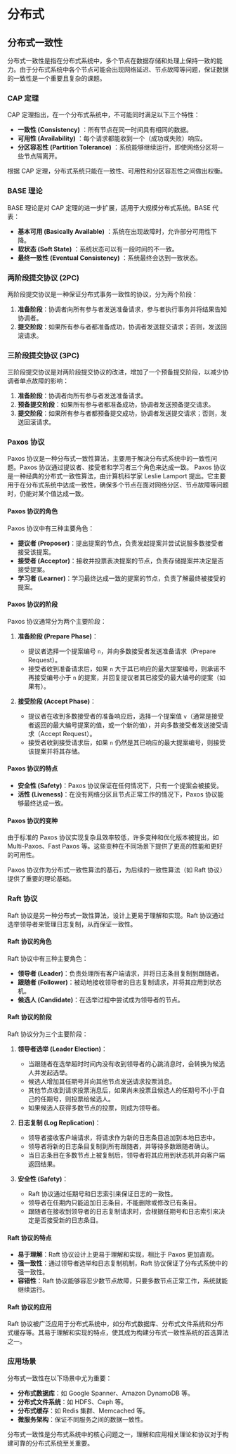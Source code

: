 # 分布式

## 分布式一致性

<!-- notecardId: 1735054231468 -->

分布式一致性是指在分布式系统中，多个节点在数据存储和处理上保持一致的能力。由于分布式系统中各个节点可能会出现网络延迟、节点故障等问题，保证数据的一致性是一个重要且复杂的课题。

### CAP 定理

CAP 定理指出，在一个分布式系统中，不可能同时满足以下三个特性：

- **一致性 (Consistency)** ：所有节点在同一时间具有相同的数据。
- **可用性 (Availability)** ：每个请求都能收到一个（成功或失败）响应。
- **分区容忍性 (Partition Tolerance)** ：系统能够继续运行，即使网络分区将一些节点隔离开。

根据 CAP 定理，分布式系统只能在一致性、可用性和分区容忍性之间做出权衡。

### BASE 理论

BASE 理论是对 CAP 定理的进一步扩展，适用于大规模分布式系统。BASE 代表：

- **基本可用 (Basically Available)** ：系统在出现故障时，允许部分可用性下降。
- **软状态 (Soft State)** ：系统状态可以有一段时间的不一致。
- **最终一致性 (Eventual Consistency)** ：系统最终会达到一致状态。

### 两阶段提交协议 (2PC)

两阶段提交协议是一种保证分布式事务一致性的协议，分为两个阶段：

1. **准备阶段**：协调者向所有参与者发送准备请求，参与者执行事务并将结果告知协调者。
2. **提交阶段**：如果所有参与者都准备成功，协调者发送提交请求；否则，发送回滚请求。

### 三阶段提交协议 (3PC)

三阶段提交协议是对两阶段提交协议的改进，增加了一个预备提交阶段，以减少协调者单点故障的影响：

1. **准备阶段**：协调者向所有参与者发送准备请求。
2. **预备提交阶段**：如果所有参与者都准备成功，协调者发送预备提交请求。
3. **提交阶段**：如果所有参与者都预备提交成功，协调者发送提交请求；否则，发送回滚请求。

### Paxos 协议

Paxos 协议是一种分布式一致性算法，主要用于解决分布式系统中的一致性问题。Paxos 协议通过提议者、接受者和学习者三个角色来达成一致。
Paxos 协议是一种经典的分布式一致性算法，由计算机科学家 Leslie Lamport 提出。它主要用于在分布式系统中达成一致性，确保多个节点在面对网络分区、节点故障等问题时，仍能对某个值达成一致。

#### Paxos 协议的角色

Paxos 协议中有三种主要角色：

- **提议者 (Proposer)**：提出提案的节点，负责发起提案并尝试说服多数接受者接受该提案。
- **接受者 (Acceptor)**：接收并投票表决提案的节点，负责存储提案并决定是否接受提案。
- **学习者 (Learner)**：学习最终达成一致的提案的节点，负责了解最终被接受的提案。

#### Paxos 协议的阶段

Paxos 协议通常分为两个主要阶段：

1. **准备阶段 (Prepare Phase)**：
    - 提议者选择一个提案编号 `n`，并向多数接受者发送准备请求（Prepare Request）。
    - 接受者收到准备请求后，如果 `n` 大于其已响应的最大提案编号，则承诺不再接受编号小于 `n` 的提案，并回复提议者其已接受的最大编号的提案（如果有）。

2. **接受阶段 (Accept Phase)**：
    - 提议者在收到多数接受者的准备响应后，选择一个提案值 `v`（通常是接受者返回的最大编号提案的值，或一个新的值），并向多数接受者发送接受请求（Accept Request）。
    - 接受者收到接受请求后，如果 `n` 仍然是其已响应的最大提案编号，则接受该提案并将其存储。

#### Paxos 协议的特点

- **安全性 (Safety)**：Paxos 协议保证在任何情况下，只有一个提案会被接受。
- **活性 (Liveness)**：在没有网络分区且节点正常工作的情况下，Paxos 协议能够最终达成一致。

#### Paxos 协议的变种

由于标准的 Paxos 协议实现复杂且效率较低，许多变种和优化版本被提出，如 Multi-Paxos、Fast Paxos 等。这些变种在不同场景下提供了更高的性能和更好的可用性。

Paxos 协议作为分布式一致性算法的基石，为后续的一致性算法（如 Raft 协议）提供了重要的理论基础。

### Raft 协议

Raft 协议是另一种分布式一致性算法，设计上更易于理解和实现。Raft 协议通过选举领导者来管理日志复制，从而保证一致性。

#### Raft 协议的角色

Raft 协议中有三种主要角色：

- **领导者 (Leader)**：负责处理所有客户端请求，并将日志条目复制到跟随者。
- **跟随者 (Follower)**：被动地接收领导者的日志复制请求，并将其应用到状态机。
- **候选人 (Candidate)**：在选举过程中尝试成为领导者的节点。

#### Raft 协议的阶段

Raft 协议分为三个主要阶段：

1. **领导者选举 (Leader Election)**：
    - 当跟随者在选举超时时间内没有收到领导者的心跳消息时，会转换为候选人并发起选举。
    - 候选人增加其任期号并向其他节点发送请求投票消息。
    - 其他节点收到请求投票消息后，如果尚未投票且候选人的任期号不小于自己的任期号，则投票给候选人。
    - 如果候选人获得多数节点的投票，则成为领导者。

2. **日志复制 (Log Replication)**：
    - 领导者接收客户端请求，将请求作为新的日志条目追加到本地日志中。
    - 领导者将新的日志条目复制到所有跟随者，并等待多数跟随者确认。
    - 当日志条目在多数节点上被复制后，领导者将其应用到状态机并向客户端返回结果。

3. **安全性 (Safety)**：
    - Raft 协议通过任期号和日志索引来保证日志的一致性。
    - 领导者在任期内只能追加日志条目，不能删除或修改已有条目。
    - 跟随者在接收到领导者的日志复制请求时，会根据任期号和日志索引来决定是否接受新的日志条目。

#### Raft 协议的特点

- **易于理解**：Raft 协议设计上更易于理解和实现，相比于 Paxos 更加直观。
- **强一致性**：通过领导者选举和日志复制机制，Raft 协议保证了分布式系统中的强一致性。
- **容错性**：Raft 协议能够容忍少数节点故障，只要多数节点正常工作，系统就能继续运行。

#### Raft 协议的应用

Raft 协议被广泛应用于分布式系统中，如分布式数据库、分布式文件系统和分布式缓存等。其易于理解和实现的特点，使其成为构建分布式一致性系统的首选算法之一。


### 应用场景

分布式一致性在以下场景中尤为重要：

- **分布式数据库**：如 Google Spanner、Amazon DynamoDB 等。
- **分布式文件系统**：如 HDFS、Ceph 等。
- **分布式缓存**：如 Redis 集群、Memcached 等。
- **微服务架构**：保证不同服务之间的数据一致性。

分布式一致性是分布式系统中的核心问题之一，理解和应用相关理论和协议对于构建可靠的分布式系统至关重要。
